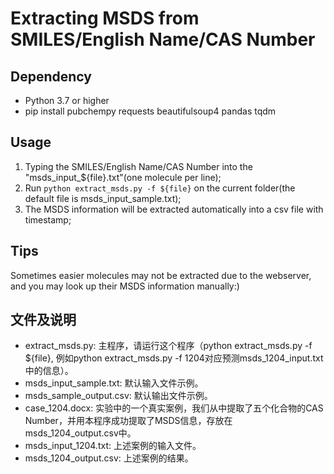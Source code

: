 # Extracting MSDS from SMILES/English Name/CAS Number

## Dependency

- Python 3.7 or higher
- pip install pubchempy requests beautifulsoup4 pandas tqdm

## Usage

1. Typing the SMILES/English Name/CAS Number into the "msds_input_${file}.txt"(one molecule per line);
2. Run `python extract_msds.py -f ${file}` on the current folder(the default file is msds_input_sample.txt);
3. The MSDS information will be extracted automatically into a csv file with timestamp;

## Tips

Sometimes easier molecules may not be extracted due to the webserver, and you may look up their MSDS information manually:)

## 文件及说明
- extract_msds.py: 主程序，请运行这个程序（python extract_msds.py -f ${file}, 例如python extract_msds.py -f 1204对应预测msds_1204_input.txt中的信息）。
- msds_input_sample.txt: 默认输入文件示例。
- msds_sample_output.csv: 默认输出文件示例。
- case_1204.docx: 实验中的一个真实案例，我们从中提取了五个化合物的CAS Number，并用本程序成功提取了MSDS信息，存放在msds_1204_output.csv中。
- msds_input_1204.txt: 上述案例的输入文件。
- msds_1204_output.csv: 上述案例的结果。